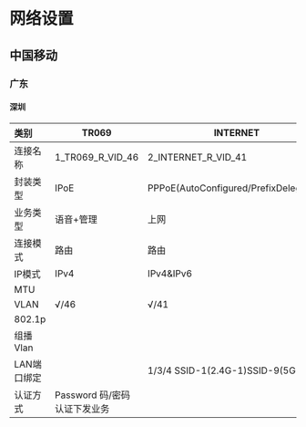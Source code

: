 # 网络设置

## 中国移动

### 广东

#### 深圳

| 类别        | TR069                        | INTERNET                               | Other            | VOIP            |
| :---------- | ---------------------------- | -------------------------------------- | ---------------- | --------------- |
| 连接名称    | 1_TR069_R_VID_46             | 2_INTERNET_R_VID_41                    | 3_OTHER_B_VID_43 | 4_VOIP_R_VID_45 |
| 封装类型    | IPoE                         | PPPoE(AutoConfigured/PrefixDelegation) | Bridge           | DHCP            |
| 业务类型    | 语音+管理                    | 上网                                   | 其他             |                 |
| 连接模式    | 路由                         | 路由                                   | 桥接             |                 |
| IP模式      | IPv4                         | IPv4&IPv6                              | IPv4&IPv6        |                 |
| MTU         |                              |                                        |                  |                 |
| VLAN        | √/46                         | √/41                                   | √/43             | 45              |
| 802.1p      |                              |                                        |                  |                 |
| 组播Vlan    |                              |                                        |                  |                 |
| LAN端口绑定 |                              | 1/3/4  SSID-1(2.4G-1)SSID-9(5G-1)      |                  |                 |
| 认证方式    | Password 码/密码认证下发业务 |                                        |                  |                 |

